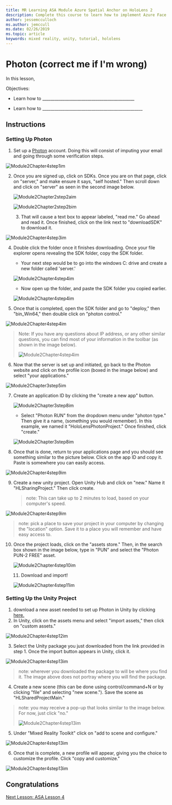 ```yaml
---
title: MR Learning ASA Module Azure Spatial Anchor on HoloLens 2
description: Complete this course to learn how to implement Azure Face Recognition within a mixed reality application.
author: jessemcculloch
ms.author: jemccull
ms.date: 02/26/2019
ms.topic: article
keywords: mixed reality, unity, tutorial, hololens
---
```


# Photon (correct me if I'm wrong)

In this lesson, 

Objectives:

* Learn how to _____________________________________________

* Learn how to _________________________________________________

  

## Instructions

### Setting Up Photon

1. Set up a [Photon](dashboard.photonengine.com/en-US/Account/SignUp) account. Doing this will consist of imputing your email and going through some verification steps.
   

![Module2Chapter4step1im](images/Module2chapter4step1im.png)

2. Once you are signed up, click on SDKs. Once you are on that page, click on "server," and make ensure it says, "self hosted." Then scroll down and click on "server" as seen in the second image below.

   

   ![Module2Chapter2step2aim](images/Module2chapter4step2aim.png)

   ![Module2Chapter2step2bim](images/Module2chapter4step2bim.png)
   
   3. That will cause a text box to appear labeled, "read me." Go ahead and read it. Once finished, click on the link next to "downloadSDK" to download it.


![Module2Chapter4step3im](images/Module2chapter4step3im.png)

4. Double click the folder once it finishes downloading.  Once your file explorer opens revealing the SDK folder, copy the SDK folder.
   
   - Your next step would be to go into the windows C: drive and create a new folder called 'server.'
   
   ![Module2Chapter4step4im](images/Module2chapter4step4aim.png)
   
   - Now open up the folder, and paste the SDK folder you copied earlier.
   
   ![Module2Chapter4step4im](images/Module2chapter4step4bim.png)
   
5. Once that is completed, open the SDK folder and go to "deploy," then "bin_Win64," then double click on "photon control."


![Module2Chapter4step4im](images/Module2chapter4step5im.png)

> Note: If you have any questions about IP address, or any other similar questions, you can find most of your information in the toolbar (as shown in the image below).
>
> ![Module2Chapter4step4im](images/Module2chapter4noteim.png)

6. Now that the server is set up and initiated, go back to the Photon website and click on the profile icon (boxed in the image below) and select "your applications."
   

![Module2Chapter3step5im](images/Module2chapter4step6im.png)

7. Create an application ID by clicking the "create a new app" button.

   ![Module2Chapter3step8im](images/Module2chapter4step7aim.png)

   - Select "Photon RUN" from the dropdown menu under "photon type." Then give it a name, (something you would remember). In this example, we named it "HoloLensPhotonProject." Once finished, click "create."

   ![Module2Chapter3step8im](images/Module2chapter4step7bim.png)

8. Once that is done, return to your applications page and you should see something similar to the picture below. Click on the app ID and copy it. Paste is somewhere you can easily access.  
   

![Module2Chapter4step9im](images/Module2chapter4step8im.png)

9. Create a new unity project. Open Unity Hub and click on "new." Name it "HLSharingProject." Then click create. 

   > note: This can take up to 2 minutes to load, based on your computer's speed.

![Module2Chapter4step9im](images/Module2chapter4step9im.png)

> note: pick a place to save your project in your computer by changing the "location" option. Save it to a place you will remember and have easy access to.

10. Once the project loads, click on the "assets store." Then, in the search box shown in the image below, type in "PUN" and select the "Photon PUN-2 FREE" asset. 

    ![Module2Chapter4step10im](images/Module2chapter4step10im.PNG)
    
    11. Download and import!
    
    ![Module2Chapter4step11im](images/Module2chapter4step11im.png)

### **Setting Up the Unity Project** 

1. download a new asset needed to set up Photon in Unity by clicking [here.](https://github.com/microsoft/MixedRealityToolkit-Unity/releases/download/v2.0.0-RC1-Refresh/Microsoft.MixedReality.Toolkit.Unity.Examples-v2.0.0-RC1-Refresh.unitypackage)
2. In Unity, click on the assets menu and select "import assets," then click on "custom assets."

![Module2Chapter4step12im](images/Module2chapter4step12im.PNG)

3. Select the Unity package you just downloaded from the link provided in step 1. Once the import button appears in Unity, click it.

![Module2Chapter4step13im](images/Module2chapter4step13im.png)

> note: wherever you downloaded the package to will be where you find it. The image above does not portray where you will find the package.

4. Create a new scene (this can be done using control/command+N or by clicking "file" and selecting "new scene."). Save the scene as "HLSharedProjectMain."

> note: you may receive a pop-up that looks similar to the image below. For now, just click "no."
>
> ![Module2Chapter4step13im](images/Module2chapter4note2im.png)

5. Under "Mixed Reality Toolkit" click on "add to scene and configure."

![Module2Chapter4step13im](images/Module2chapter4step15im.png)

6. Once that is complete, a new profile will appear, giving you the choice to customize the profile. Click "copy and customize."

![Module2Chapter4step13im](images/Module2chapter4step16im.png)



## Congratulations

[Next Lesson: ASA Lesson 4](mrlearning-base-ch4.md)

